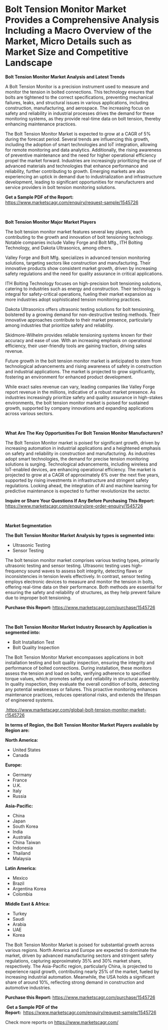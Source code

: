 <p><h1>Bolt Tension Monitor Market Provides a Comprehensive Analysis Including a Macro Overview of the Market, Micro Details such as Market Size and Competitive Landscape</h1></p><p><strong>Bolt Tension Monitor Market Analysis and Latest Trends</strong></p>
<p><p>A Bolt Tension Monitor is a precision instrument used to measure and monitor the tension in bolted connections. This technology ensures that bolts are tightened to the correct specifications, preventing mechanical failures, leaks, and structural issues in various applications, including construction, manufacturing, and aerospace. The increasing focus on safety and reliability in industrial processes drives the demand for these monitoring systems, as they provide real-time data on bolt tension, thereby enhancing maintenance practices.</p><p>The Bolt Tension Monitor Market is expected to grow at a CAGR of 5% during the forecast period. Several trends are influencing this growth, including the adoption of smart technologies and IoT integration, allowing for remote monitoring and data analytics. Additionally, the rising awareness of preventive maintenance and the need for higher operational efficiency propel the market forward. Industries are increasingly prioritizing the use of advanced materials and technologies that enhance performance and reliability, further contributing to growth. Emerging markets are also experiencing an uptick in demand due to industrialization and infrastructure development, leading to significant opportunities for manufacturers and service providers in bolt tension monitoring solutions.</p></p>
<p><strong>Get a Sample PDF of the Report:&nbsp;</strong> <a href="https://www.marketscagr.com/enquiry/request-sample/1545726?utm_campaign=3124&utm_medium=2&utm_source=Github&utm_content=ia&utm_term=08042025&utm_id=bolt-tension-monitor">https://www.marketscagr.com/enquiry/request-sample/1545726</a></p>
<p>&nbsp;</p>
<p><strong>Bolt Tension Monitor Major Market Players</strong></p>
<p><p>The bolt tension monitor market features several key players, each contributing to the growth and innovation of bolt tensioning technology. Notable companies include Valley Forge and Bolt Mfg., ITH Bolting Technology, and Dakota Ultrasonics, among others. </p><p>Valley Forge and Bolt Mfg. specializes in advanced tension monitoring solutions, targeting sectors like construction and manufacturing. Their innovative products show consistent market growth, driven by increasing safety regulations and the need for quality assurance in critical applications.</p><p>ITH Bolting Technology focuses on high-precision bolt tensioning solutions, catering to industries such as energy and construction. Their technology is integral for safety-critical operations, fueling their market expansion as more industries adopt sophisticated tension monitoring practices.</p><p>Dakota Ultrasonics offers ultrasonic testing solutions for bolt tensioning, bolstered by a growing demand for non-destructive testing methods. Their innovative approaches contribute to their market presence, particularly among industries that prioritize safety and reliability.</p><p>Skidmore-Wilhelm provides reliable tensioning systems known for their accuracy and ease of use. With an increasing emphasis on operational efficiency, their user-friendly tools are gaining traction, driving sales revenue.</p><p>Future growth in the bolt tension monitor market is anticipated to stem from technological advancements and rising awareness of safety in construction and industrial applications. The market is projected to grow significantly, fostering an environment for enhanced product development.</p><p>While exact sales revenue can vary, leading companies like Valley Forge report revenue in the millions, indicative of a robust market presence. As industries increasingly prioritize safety and quality assurance in high-stakes environments, the bolt tension monitor market is poised for sustained growth, supported by company innovations and expanding applications across various sectors.</p></p>
<p>&nbsp;</p>
<p><strong>What Are The Key Opportunities For Bolt Tension Monitor Manufacturers?</strong></p>
<p><p>The Bolt Tension Monitor market is poised for significant growth, driven by increasing automation in industrial applications and a heightened emphasis on safety and reliability in construction and manufacturing. As industries adopt smart technologies, the demand for precise tension monitoring solutions is surging. Technological advancements, including wireless and IoT-enabled devices, are enhancing operational efficiency. The market is projected to grow at a CAGR of approximately 6% over the next five years, supported by rising investments in infrastructure and stringent safety regulations. Looking ahead, the integration of AI and machine learning for predictive maintenance is expected to further revolutionize the sector.</p></p>
<p><strong>Inquire or Share Your Questions If Any Before Purchasing This Report:</strong> <a href="https://www.marketscagr.com/enquiry/pre-order-enquiry/1545726?utm_campaign=3124&utm_medium=2&utm_source=Github&utm_content=ia&utm_term=08042025&utm_id=bolt-tension-monitor">https://www.marketscagr.com/enquiry/pre-order-enquiry/1545726</a></p>
<p>&nbsp;</p>
<p><strong>Market Segmentation</strong></p>
<p><strong>The Bolt Tension Monitor Market Analysis by types is segmented into:</strong></p>
<p><ul><li>Ultrasonic Testing</li><li>Sensor Testing</li></ul></p>
<p><p>The bolt tension monitor market comprises various testing types, primarily ultrasonic testing and sensor testing. Ultrasonic testing uses high-frequency sound waves to assess bolt integrity, detecting flaws or inconsistencies in tension levels effectively. In contrast, sensor testing employs electronic devices to measure and monitor the tension in bolts, offering real-time data on their performance. Both methods are essential for ensuring the safety and reliability of structures, as they help prevent failure due to improper bolt tensioning.</p></p>
<p><strong>Purchase this Report:&nbsp;</strong><a href="https://www.marketscagr.com/purchase/1545726?utm_campaign=3124&utm_medium=2&utm_source=Github&utm_content=ia&utm_term=08042025&utm_id=bolt-tension-monitor">https://www.marketscagr.com/purchase/1545726</a></p>
<p>&nbsp;</p>
<p><strong>The Bolt Tension Monitor Market Industry Research by Application is segmented into:</strong></p>
<p><ul><li>Bolt Installation Test</li><li>Bolt Quality Inspection</li></ul></p>
<p><p>The Bolt Tension Monitor Market encompasses applications in bolt installation testing and bolt quality inspection, ensuring the integrity and performance of bolted connections. During installation, these monitors assess the tension and load on bolts, verifying adherence to specified torque values, which promotes safety and reliability in structural assembly. In quality inspection, they evaluate the overall condition of bolts, detecting any potential weaknesses or failures. This proactive monitoring enhances maintenance practices, reduces operational risks, and extends the lifespan of engineered systems.</p></p>
<p><a href="https://www.marketscagr.com/global-bolt-tension-monitor-market-r1545726?utm_campaign=3124&utm_medium=2&utm_source=Github&utm_content=ia&utm_term=08042025&utm_id=bolt-tension-monitor">&nbsp;https://www.marketscagr.com/global-bolt-tension-monitor-market-r1545726</a></p>
<p><strong>In terms of Region, the Bolt Tension Monitor Market Players available by Region are:</strong></p>
<p>
    <p> <strong> North America: </strong>
        <ul>
            <li>United States</li>
            <li>Canada</li>
        </ul>
        </p> 
    <p> <strong> Europe: </strong>
        <ul>
            <li>Germany</li>
            <li>France</li>
            <li>U.K.</li>
            <li>Italy</li>
            <li>Russia</li>
        </ul>
        </p> 
    <p> <strong> Asia-Pacific: </strong>
        <ul>
            <li>China</li>
            <li>Japan</li>
            <li>South Korea</li>
            <li>India</li>
            <li>Australia</li>
            <li>China Taiwan</li>
            <li>Indonesia</li>
            <li>Thailand</li>
            <li>Malaysia</li>
        </ul>
        </p> 
    <p> <strong> Latin America: </strong>
        <ul>
            <li>Mexico</li>
            <li>Brazil</li>
            <li>Argentina Korea</li>
            <li>Colombia</li>
        </ul>
        </p> 
    <p> <strong> Middle East & Africa: </strong>
        <ul>
            <li>Turkey</li>
            <li>Saudi</li>
            <li>Arabia</li>
            <li>UAE</li>
            <li>Korea</li>
        </ul>
    </p>
    </p>
<p><p>The Bolt Tension Monitor Market is poised for substantial growth across various regions. North America and Europe are expected to dominate the market, driven by advanced manufacturing sectors and stringent safety regulations, capturing approximately 35% and 30% market share, respectively. The Asia-Pacific region, particularly China, is projected to experience rapid growth, contributing nearly 25% of the market, fueled by increasing industrial automation. Meanwhile, the USA holds a significant share of around 10%, reflecting strong demand in construction and automotive industries.</p></p>
<p><strong>Purchase this Report: </strong><a href="https://www.marketscagr.com/purchase/1545726?utm_campaign=3124&utm_medium=2&utm_source=Github&utm_content=ia&utm_term=08042025&utm_id=bolt-tension-monitor">https://www.marketscagr.com/purchase/1545726</a></p>
<p>&nbsp;<strong>Get a Sample PDF of the Report:&nbsp;&nbsp;</strong><a href="https://www.marketscagr.com/enquiry/request-sample/1545726?utm_campaign=3124&utm_medium=2&utm_source=Github&utm_content=ia&utm_term=08042025&utm_id=bolt-tension-monitor">https://www.marketscagr.com/enquiry/request-sample/1545726</a></p>
<p><strong></strong></p>
<p>Check more reports on <a href="https://www.marketscagr.com/?utm_campaign=3124&utm_medium=2&utm_source=Github&utm_content=ia&utm_term=08042025&utm_id=bolt-tension-monitor">https://www.marketscagr.com/</a></p>